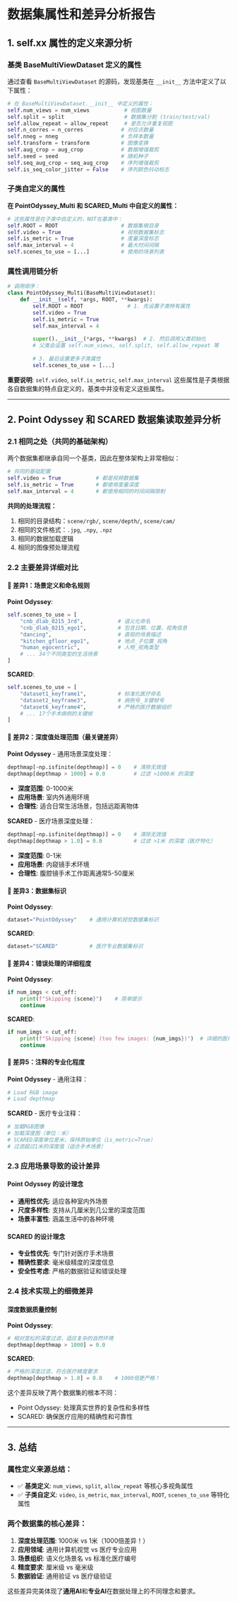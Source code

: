 # 数据集属性和差异分析报告

## 1. self.xx 属性的定义来源分析

### 基类 BaseMultiViewDataset 定义的属性

通过查看 `BaseMultiViewDataset` 的源码，发现基类在 `__init__` 方法中定义了以下属性：

```python
# 在 BaseMultiViewDataset.__init__ 中定义的属性：
self.num_views = num_views           # 视图数量
self.split = split                   # 数据集分割 (train/test/val)
self.allow_repeat = allow_repeat     # 是否允许重复视图
self.n_corres = n_corres            # 对应点数量
self.nneg = nneg                    # 负样本数量
self.transform = transform          # 图像变换
self.aug_crop = aug_crop            # 数据增强裁剪
self.seed = seed                    # 随机种子
self.seq_aug_crop = seq_aug_crop    # 序列增强裁剪
self.is_seq_color_jitter = False    # 序列颜色抖动标志
```

### 子类自定义的属性

**在 PointOdyssey_Multi 和 SCARED_Multi 中自定义的属性：**

```python
# 这些属性是在子类中自定义的，NOT在基类中：
self.ROOT = ROOT                    # 数据集根目录
self.video = True                   # 视频数据集标志
self.is_metric = True               # 度量深度标志
self.max_interval = 4               # 最大时间间隔
self.scenes_to_use = [...]          # 使用的场景列表
```

### 属性调用链分析

```python
# 调用顺序：
class PointOdyssey_Multi(BaseMultiViewDataset):
    def __init__(self, *args, ROOT, **kwargs):
        self.ROOT = ROOT              # 1. 先设置子类特有属性
        self.video = True
        self.is_metric = True  
        self.max_interval = 4
        
        super().__init__(*args, **kwargs)  # 2. 然后调用父类初始化
        # 父类会设置 self.num_views, self.split, self.allow_repeat 等
        
        # 3. 最后设置更多子类属性
        self.scenes_to_use = [...]
```

**重要说明**: `self.video`, `self.is_metric`, `self.max_interval` 这些属性是子类根据各自数据集的特点自定义的，基类中并没有定义这些属性。

---

## 2. Point Odyssey 和 SCARED 数据集读取差异分析

### 2.1 相同之处（共同的基础架构）

两个数据集都继承自同一个基类，因此在整体架构上非常相似：

```python
# 共同的基础配置
self.video = True           # 都是视频数据集
self.is_metric = True       # 都使用度量深度  
self.max_interval = 4       # 都使用相同的时间间隔限制
```

**共同的处理流程：**
1. 相同的目录结构：`scene/rgb/`, `scene/depth/`, `scene/cam/`
2. 相同的文件格式：`.jpg`, `.npy`, `.npz`
3. 相同的数据加载逻辑
4. 相同的图像预处理流程

### 2.2 主要差异详细对比

#### 🎯 差异1：场景定义和命名规则

**Point Odyssey**:
```python
self.scenes_to_use = [
    "cnb_dlab_0215_3rd",           # 语义化命名
    "cnb_dlab_0215_ego1",          # 包含日期、位置、视角信息
    "dancing",                     # 直观的场景描述
    "kitchen_gfloor_ego1",         # 地点_子位置_视角
    "human_egocentric",            # 人物_视角类型
    # ... 34个不同类型的生活场景
]
```

**SCARED**:
```python
self.scenes_to_use = [
    "dataset1_keyframe1",          # 标准化医疗命名
    "dataset2_keyframe3",          # 病例号_关键帧号  
    "dataset6_keyframe4",          # 严格的医疗数据组织
    # ... 17个手术病例的关键帧
]
```

#### 🎯 差异2：深度值处理范围（最关键差异）

**Point Odyssey** - 通用场景深度处理：
```python
depthmap[~np.isfinite(depthmap)] = 0    # 清除无效值
depthmap[depthmap > 1000] = 0.0         # 过滤 >1000米 的深度
```
- **深度范围**: 0-1000米
- **应用场景**: 室内外通用环境
- **合理性**: 适合日常生活场景，包括远距离物体

**SCARED** - 医疗场景深度处理：
```python
depthmap[~np.isfinite(depthmap)] = 0    # 清除无效值  
depthmap[depthmap > 1.0] = 0.0          # 过滤 >1米 的深度（医疗特化）
```
- **深度范围**: 0-1米
- **应用场景**: 内窥镜手术环境
- **合理性**: 腹腔镜手术工作距离通常5-50厘米

#### 🎯 差异3：数据集标识

**Point Odyssey**:
```python
dataset="PointOdyssey"    # 通用计算机视觉数据集标识
```

**SCARED**:
```python
dataset="SCARED"          # 医疗专业数据集标识
```

#### 🎯 差异4：错误处理的详细程度

**Point Odyssey**:
```python
if num_imgs < cut_off:
    print(f"Skipping {scene}")    # 简单提示
    continue
```

**SCARED**:
```python
if num_imgs < cut_off:
    print(f"Skipping {scene} (too few images: {num_imgs})")  # 详细的医疗级错误信息
    continue
```

#### 🎯 差异5：注释的专业化程度

**Point Odyssey** - 通用注释：
```python
# Load RGB image
# Load depthmap  
```

**SCARED** - 医疗专业注释：
```python
# 加载RGB图像
# 加载深度图（单位：米）
# SCARED深度单位是米，保持原始单位（is_metric=True）
# 过滤超过1米的深度值（适合手术场景）
```

### 2.3 应用场景导致的设计差异

#### Point Odyssey 的设计理念
- **通用性优先**: 适应各种室内外场景
- **尺度多样性**: 支持从几厘米到几公里的深度范围
- **场景丰富性**: 涵盖生活中的各种环境

#### SCARED 的设计理念  
- **专业性优先**: 专门针对医疗手术场景
- **精确性要求**: 毫米级精度的深度信息
- **安全性考虑**: 严格的数据验证和错误处理

### 2.4 技术实现上的细微差异

#### 深度数据质量控制

**Point Odyssey**:
```python
# 相对宽松的深度过滤，适应复杂的自然环境
depthmap[depthmap > 1000] = 0.0
```

**SCARED**:
```python
# 严格的深度过滤，符合医疗精度要求
depthmap[depthmap > 1.0] = 0.0    # 1000倍更严格！
```

这个差异反映了两个数据集的根本不同：
- Point Odyssey: 处理真实世界的复杂性和多样性
- SCARED: 确保医疗应用的精确性和可靠性

---

## 3. 总结

### 属性定义来源总结：
- ✅ **基类定义**: `num_views`, `split`, `allow_repeat` 等核心多视角属性
- ✅ **子类自定义**: `video`, `is_metric`, `max_interval`, `ROOT`, `scenes_to_use` 等特化属性

### 两个数据集的核心差异：
1. **深度处理范围**: 1000米 vs 1米（1000倍差异！）
2. **应用领域**: 通用计算机视觉 vs 医疗专业应用  
3. **场景组织**: 语义化场景名 vs 标准化医疗编号
4. **精度要求**: 厘米级 vs 毫米级
5. **数据验证**: 通用验证 vs 医疗级验证

这些差异完美体现了**通用AI**和**专业AI**在数据处理上的不同理念和要求。 